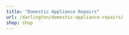 ```yaml
---
title: "Domestic Appliance Repairs"
url: /darlington/domestic-appliance-repairs/
shop: shop
---
```


